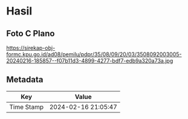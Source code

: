 # Hasil

## Foto C Plano

https://sirekap-obj-formc.kpu.go.id/ad08/pemilu/pdpr/35/08/09/20/03/3508092003005-20240216-185857--f07b11d3-4899-4277-bdf7-edb9a320a73a.jpg


## Metadata

| Key        | Value               |
| ---------- | ------------------- |
| Time Stamp | 2024-02-16 21:05:47 |



